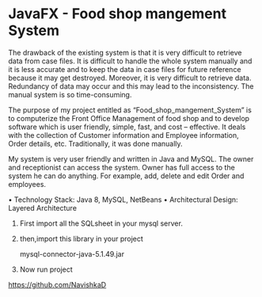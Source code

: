 # JavaFX - Food shop mangement System

The drawback of the existing system is that it is very difficult to retrieve data from case files. It is difficult to handle the whole system manually and it is less accurate and to keep the data in case files for future reference because it may get destroyed. Moreover, it is very difficult to retrieve data. Redundancy of data may occur and this may lead to the inconsistency. The manual system is so time-consuming.

The purpose of my project entitled as “Food_shop_mangement_System” is to computerize the Front Office Management of food shop and to develop software which is user friendly, simple, fast, and cost – effective. It deals with the collection of Customer information and Employee information, Order details, etc. Traditionally, it was done manually.

My system is very user friendly and written in Java and MySQL. The owner and receptionist can access the system. Owner has full access to the system he can do anything. For example, add, delete and edit Order and employees. 



• Technology Stack: Java 8, MySQL, NetBeans
• Architectural Design: Layered Architecture




1. First import all the SQLsheet in your mysql server.

2. then,import this library in your project

	mysql-connector-java-5.1.49.jar

3. Now run project 


https://github.com/NavishkaD


